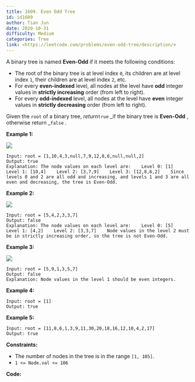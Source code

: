 ```yaml
---
title: 1609. Even Odd Tree
id: id1609
author: Tian Jun
date: 2020-10-31
difficulty: Medium
categories: Tree
link: <https://leetcode.com/problems/even-odd-tree/description/>
---
```


A binary tree is named **Even-Odd** if it meets the following conditions:

  * The root of the binary tree is at level index `0`, its children are at level index `1`, their children are at level index `2`, etc.
  * For every **even-indexed** level, all nodes at the level have **odd** integer values in **strictly increasing** order (from left to right).
  * For every **odd-indexed** level, all nodes at the level have **even** integer values in **strictly decreasing** order (from left to right).

Given the `root` of a binary tree, _return_`true` _if the binary tree is
**Even-Odd** , otherwise return _`false` _._



**Example 1:**

**![](https://assets.leetcode.com/uploads/2020/09/15/sample_1_1966.png)**
            
	Input: root = [1,10,4,3,null,7,9,12,8,6,null,null,2]    
	Output: true    
	Explanation: The node values on each level are:    Level 0: [1]    Level 1: [10,4]    Level 2: [3,7,9]    Level 3: [12,8,6,2]    Since levels 0 and 2 are all odd and increasing, and levels 1 and 3 are all even and decreasing, the tree is Even-Odd.    

**Example 2:**

**![](https://assets.leetcode.com/uploads/2020/09/15/sample_2_1966.png)**
            
	Input: root = [5,4,2,3,3,7]    
	Output: false    
	Explanation: The node values on each level are:    Level 0: [5]    Level 1: [4,2]    Level 2: [3,3,7]    Node values in the level 2 must be in strictly increasing order, so the tree is not Even-Odd.    

**Example 3:**

![](https://assets.leetcode.com/uploads/2020/09/22/sample_1_333_1966.png)
            
	Input: root = [5,9,1,3,5,7]    
	Output: false    
	Explanation: Node values in the level 1 should be even integers.    

**Example 4:**
            
	Input: root = [1]    
	Output: true    

**Example 5:**
            
	Input: root = [11,8,6,1,3,9,11,30,20,18,16,12,10,4,2,17]    
	Output: true    



**Constraints:**

  * The number of nodes in the tree is in the range `[1, 105]`.
  * `1 <= Node.val <= 106`


**Code:**
